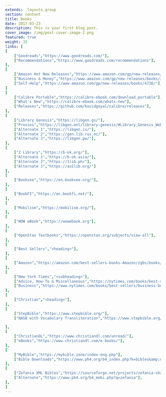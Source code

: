 ```yaml
---
extends: _layouts.group
section: content
title: Books
date: 2017-03-23
description: This is your first blog post.
cover_image: /img/post-cover-image-2.png
featured: true
weight: 35
links: [
[
    ["Goodreads","https://www.goodreads.com/"],
    ["Recommendations","https://www.goodreads.com/recommendations"],
],
[
    ["Amazon Hot New Releases","https://www.amazon.com/gp/new-releases/books"],
    ["Business & Money","https://www.amazon.com/gp/new-releases/books/3/"],
    ["Self-Help","https://www.amazon.com/gp/new-releases/books/4736/"],
]
[
    ["Calibre Portable","https://calibre-ebook.com/download_portable"],
    ["What's New","https://calibre-ebook.com/whats-new"],
    ["Releases","https://github.com/kovidgoyal/calibre/releases"],
],
[
    ["Library Genesis","https://libgen.gs/"],
    ["Proxies","https://libgen.onl/library-genesis/#Library_Genesis_Website_URLS"],
    ["Alternate 1","https://libgen.is/"],
    ["Alternate 2","https://gen.lib.rus.ec/"],
    ["Alternate 3","https://libgen.pw/"],
],
[
    ["Z Library","https://b-ok.org/"],
    ["Alternate 1","https://b-ok.asia/"],
    ["Alternate 2","https://1lib.ph/"],
    ["Alternate 3","https://au1lib.org/"]
],
[
    ["Booksee","https://en.booksee.org/"],
],
[
    ["BookFI","https://en.bookfi.net/"],
],
[
    ["Mobilism","https://mobilism.org/"],
],
[
    ["WOW eBook","https://wowebook.org"],
],
[
    ["OpenStax Textbooks","https://openstax.org/subjects/view-all"],
],
[
    ["Best Sellers","<heading>"],
],
[
    ["Amazon","https://amazon.com/best-sellers-books-Amazon/zgbs/books/ref=zg_bs_unv_b_1_12290_1"],
],
[
    ["New York Times","<subheading>"],
    ["Advice, How-To & Miscellaneous","https://nytimes.com/books/best-sellers/advice-how-to-and-miscellaneous/"],
    ["Business","https://www.nytimes.com/books/best-sellers/business-books/"]
],
[
    ["Christian","<heading>"],
],
[
    ["StepBible","https://www.stepbible.org/"],
    ["NASB with Vocabulary Transliteration","https://www.stepbible.org/?q=version=NASB|reference=John.1&options=HTVRLGUN"],

],
[
    ["ChristianDL","https://www.christiandl.com/unread/"],
    ["eBooks","https://www.christiandl.com/e-books/"],
],
[
    ["MyBible","https://mybible.zone/index-eng.php"],
    ["Bible Downloads","https://www.ph4.org/b4_index.php?k=bibles&amp;q=mybible"],
],
[
    ["Zefania XML Bibles","https://sourceforge.net/projects/zefania-sharp/files/Bibles/ENG/"],
    ["Alternate","https://www.ph4.org/b4_mobi.php?q=zefania"],
],
]
---
```

